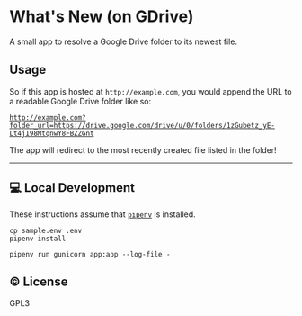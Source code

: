 # What's New (on GDrive)

A small app to resolve a Google Drive folder to its newest file.

## Usage

So if this app is hosted at `http://example.com`, you would append the
URL to a readable Google Drive folder like so:

[`http://example.com?folder_url=https://drive.google.com/drive/u/0/folders/1zGubetz_yE-Lt4jI98MtqnwY8FBZZGnt`][sample]

[sample]: http://example.com?folder_url=https://drive.google.com/drive/u/0/folders/1zGubetz_yE-Lt4jI98MtqnwY8FBZZGnt

The app will redirect to the most recently created file listed in the
folder!

<!-- Everything above this linebreak will appear on app homepage. -->
---
<!-- Everything below will only be in the repository README. -->

## :computer: Local Development

These instructions assume that [`pipenv`][1] is installed.

[1]: http://example.com

```
cp sample.env .env
pipenv install

pipenv run gunicorn app:app --log-file -
```

## :copyright: License

GPL3
